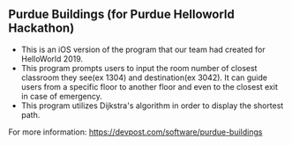 ## Purdue Buildings (for Purdue Helloworld Hackathon)
- This is an iOS version of the program that our team had created for HelloWorld 2019.
- This program prompts users to input the room number of closest classroom they see(ex 1304) and destination(ex 3042).
It can guide users from a specific floor to another floor and even to the closest exit in case of emergency. 
- This program utilizes Dijkstra's algorithm in order to display the shortest path.

For more information: 
https://devpost.com/software/purdue-buildings


